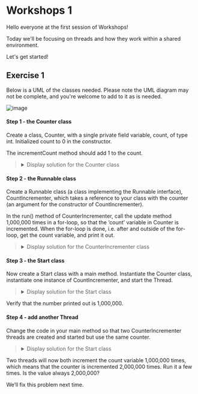 # Workshops 1

<p>Hello everyone at the first session of Workshops!</p>
<p>Today we'll be focusing on threads and how they work within a shared environment.</p>
<p>Let's get started!</p>

## Exercise 1

<p>Below is a UML of the classes needed. Please note the UML diagram may not be complete, and you're welcome to add to it as is needed.</p>

![image](https://github.com/OliwierWijas/OliwierWijas.github.io/assets/119060666/547f93f1-a2e2-4538-af0d-a721a8cf463b)

#### Step 1 - the Counter class

<p>Create a class, Counter, with a single private field variable, count, of type int. Initialized count to 0 in the constructor.</p>

<p>The incrementCount method should add 1 to the count.</p>

<blockquote>
<details>
<summary>Display solution for the Counter class</summary>
{% highlight java %}
public class Counter
{
  private int count;
  
  public Counter()
  {
    this.count = 0;
  }
  
  public void incrementCount()
  {
    count++;
  }
  
  public int getCount()
  {
    return count;
  }
}
{% endhighlight %}

</details>
</blockquote>

#### Step 2 - the Runnable class

<p>Create a Runnable class (a class implementing the Runnable interface), CountIncrementer, which takes a reference to your class with the counter (an argument for the constructor of CountIncrementer).</p>

<p>In the run() method of CounterIncrementer, call the update method 1,000,000 times in a for-loop, so that the ‘count’ variable in Counter is incremented. When the for-loop is done, i.e. after and outside of the for-loop, get the count variable, and print it out.</p>

<blockquote>
<details>
<summary>Display solution for the CounterIncrementer class</summary>
  
```java
public class CounterIncrementer implements Runnable
{
  private Counter counter;
  
  public CounterIncrementer(Counter counter)
  {
    this.counter = counter;
  }
  
  @Override public void run()
  {
    for (int i = 0; i < 1_000_000; i++)
    {
      counter.incrementCount();
    }
    System.out.println(counter.getCount());
  }
}
```

</details>
</blockquote>

#### Step 3 - the Start class

<p>Now create a Start class with a main method. Instantiate the Counter class, instantiate one instance of CountIncrementer, and start the Thread.

<blockquote>
<details>
<summary>Display solution for the Start class</summary>
  
```java
public class Start
{
  public static void main(String[] args)
  {
    Counter counter = new Counter();
    CounterIncrementer counterIncrementer1 = new CounterIncrementer(counter);
    Thread t1 = new Thread(counterIncrementer1);
    t1.start();
  }
}
```

</details>
</blockquote>

<p>Verify that the number printed out is 1,000,000.</p>

#### Step 4 - add another Thread

<p>Change the code in your main method so that two CounterIncrementer threads are created and started but use the same counter.</p>

<blockquote>
<details>
<summary>Display solution for the Start class</summary>
  
```java
public class Start
{
  public static void main(String[] args)
  {
    Counter counter = new Counter();
    CounterIncrementer counterIncrementer1 = new CounterIncrementer(counter);
    CounterIncrementer counterIncrementer2 = new CounterIncrementer(counter);
    Thread t1 = new Thread(counterIncrementer1);
    Thread t2 = new Thread(counterIncrementer2);
    t1.start();
    t2.start();
  }
}
```

</details>
</blockquote>

<p>Two threads will now both increment the count variable 1,000,000 times, which means that the counter is incremented 2,000,000 times. Run it a few times. Is the value always 2,000,000?</p>

<p>We’ll fix this problem next time.</p>
